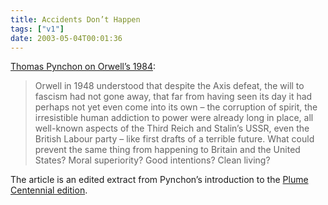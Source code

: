```yaml
---
title: Accidents Don’t Happen
tags: ["v1"]
date: 2003-05-04T00:01:36
---
```


[Thomas Pynchon on Orwell&#8217;s 1984][1]:

> Orwell in 1948 understood that despite the Axis defeat, the will to fascism had not gone away, that far from having seen its day it had perhaps not yet even come into its own &#8211; the corruption of spirit, the irresistible human addiction to power were already long in place, all well-known aspects of the Third Reich and Stalin&#8217;s USSR, even the British Labour party &#8211; like first drafts of a terrible future. What could prevent the same thing from happening to Britain and the United States? Moral superiority? Good intentions? Clean living?

The article is an edited extract from Pynchon&#8217;s introduction to the [Plume][2] [Centennial edition][3].

[1]: http://books.guardian.co.uk/review/story/0,12084,948203,00.html "The Guardian: The road to 1984 (also, oddly enough for me, the title of my dissertation)"
[2]: http://www.penguinputnam.com/static/packages/us/about/adult/plume.htm "Penguin Group USA: Plume imprint"
[3]: http://www.penguinputnam.com/Book/BookFrame/0,1007,,00.html?id=0452284236 "Penguin Group USA: George Orwell's 1984 (Centennial Edition)"

